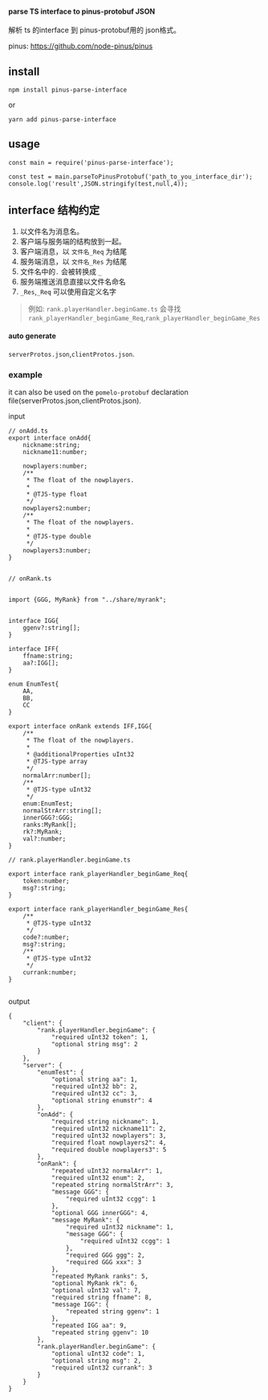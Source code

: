 
####  parse TS interface to pinus-protobuf JSON 
解析  ts 的interface 到 pinus-protobuf用的 json格式。



pinus: https://github.com/node-pinus/pinus


## install

`npm install pinus-parse-interface`

or

`yarn add pinus-parse-interface`


## usage

```
const main = require('pinus-parse-interface');

const test = main.parseToPinusProtobuf('path_to_you_interface_dir');
console.log('result',JSON.stringify(test,null,4));
```

## interface 结构约定
1. 以文件名为消息名。
1. 客户端与服务端的结构放到一起。
1. 客户端消息，以 `文件名_Req` 为结尾
1. 服务端消息，以 `文件名_Res` 为结尾
1. 文件名中的`.` 会被转换成 `_`
1. 服务端推送消息直接以文件名命名
1.  `_Res`,`_Req` 可以使用自定义名字

> 例如: `rank.playerHandler.beginGame.ts`
> 会寻找 `rank_playerHandler_beginGame_Req`,`rank_playerHandler_beginGame_Res` 
 


#### auto generate 
`serverProtos.json`,`clientProtos.json`.

### example

it can also be used on the `pomelo-protobuf` declaration file(serverProtos.json,clientProtos.json).

input
```
// onAdd.ts
export interface onAdd{
    nickname:string;
    nickname11:number;

    nowplayers:number;
    /**
     * The float of the nowplayers.
     *
     * @TJS-type float
     */
    nowplayers2:number;
    /**
     * The float of the nowplayers.
     *
     * @TJS-type double
     */
    nowplayers3:number;
}


// onRank.ts


import {GGG, MyRank} from "../share/myrank";


interface IGG{
    ggenv?:string[];
}

interface IFF{
    ffname:string;
    aa?:IGG[];
}

enum EnumTest{
    AA,
    BB,
    CC
}

export interface onRank extends IFF,IGG{
    /**
     * The float of the nowplayers.
     *
     * @additionalProperties uInt32
     * @TJS-type array
     */
    normalArr:number[];
    /**
     * @TJS-type uInt32
     */
    enum:EnumTest;
    normalStrArr:string[];
    innerGGG?:GGG;
    ranks:MyRank[];
    rk?:MyRank;
    val?:number;
}

// rank.playerHandler.beginGame.ts

export interface rank_playerHandler_beginGame_Req{
    token:number;
    msg?:string;
}

export interface rank_playerHandler_beginGame_Res{
    /**
     * @TJS-type uInt32
     */
    code?:number;
    msg?:string;
    /**
     * @TJS-type uInt32
     */
    currank:number;
}


```



output

```
{
    "client": {
        "rank.playerHandler.beginGame": {
            "required uInt32 token": 1,
            "optional string msg": 2
        }
    },
    "server": {
        "enumTest": {
            "optional string aa": 1,
            "required uInt32 bb": 2,
            "required uInt32 cc": 3,
            "optional string enumstr": 4
        },
        "onAdd": {
            "required string nickname": 1,
            "required uInt32 nickname11": 2,
            "required uInt32 nowplayers": 3,
            "required float nowplayers2": 4,
            "required double nowplayers3": 5
        },
        "onRank": {
            "repeated uInt32 normalArr": 1,
            "required uInt32 enum": 2,
            "repeated string normalStrArr": 3,
            "message GGG": {
                "required uInt32 ccgg": 1
            },
            "optional GGG innerGGG": 4,
            "message MyRank": {
                "required uInt32 nickname": 1,
                "message GGG": {
                    "required uInt32 ccgg": 1
                },
                "required GGG ggg": 2,
                "required GGG xxx": 3
            },
            "repeated MyRank ranks": 5,
            "optional MyRank rk": 6,
            "optional uInt32 val": 7,
            "required string ffname": 8,
            "message IGG": {
                "repeated string ggenv": 1
            },
            "repeated IGG aa": 9,
            "repeated string ggenv": 10
        },
        "rank.playerHandler.beginGame": {
            "optional uInt32 code": 1,
            "optional string msg": 2,
            "required uInt32 currank": 3
        }
    }
}
```

